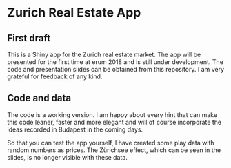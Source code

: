 # Zurich Real Estate App

## First draft
This is a Shiny app for the Zurich real estate market. The app will be presented for the first time at erum 2018 and is still under development.
The code and presentation slides can be obtained from this repository. I am very grateful for feedback of any kind.

## Code and data
The code is a working version. I am happy about every hint that can make this code leaner, faster and more elegant and will of course incorporate the ideas recorded in Budapest in the coming days.

So that you can test the app yourself, I have created some play data with random numbers as prices. The Zürichsee effect, which can be seen in the slides, is no longer visible with these data.
